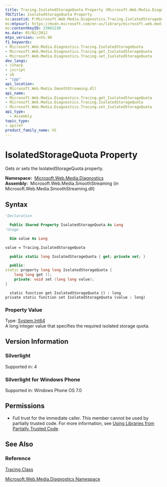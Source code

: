 ```yaml
---
title: Tracing.IsolatedStorageQuota Property (Microsoft.Web.Media.Diagnostics)
TOCTitle: IsolatedStorageQuota Property
ms:assetid: P:Microsoft.Web.Media.Diagnostics.Tracing.IsolatedStorageQuota
ms:mtpsurl: https://msdn.microsoft.com/en-us/library/microsoft.web.media.diagnostics.tracing.isolatedstoragequota(v=VS.90)
ms:contentKeyID: 23961230
ms.date: 05/02/2012
mtps_version: v=VS.90
f1_keywords:
- Microsoft.Web.Media.Diagnostics.Tracing.IsolatedStorageQuota
- Microsoft.Web.Media.Diagnostics.Tracing.get_IsolatedStorageQuota
- Microsoft.Web.Media.Diagnostics.Tracing.set_IsolatedStorageQuota
dev_langs:
- csharp
- jscript
- vb
- "cpp"
api_location:
- Microsoft.Web.Media.SmoothStreaming.dll
api_name:
- Microsoft.Web.Media.Diagnostics.Tracing.get_IsolatedStorageQuota
- Microsoft.Web.Media.Diagnostics.Tracing.IsolatedStorageQuota
- Microsoft.Web.Media.Diagnostics.Tracing.set_IsolatedStorageQuota
api_type:
  - Assembly
topic_type:
- apiref
product_family_name: VS
---
```


# IsolatedStorageQuota Property

Gets or sets the IsolatedStorageQuota property.

**Namespace:**  [Microsoft.Web.Media.Diagnostics](microsoft-web-media-diagnostics-namespace_1.md)  
**Assembly:**  Microsoft.Web.Media.SmoothStreaming (in Microsoft.Web.Media.SmoothStreaming.dll)

## Syntax

```vb
'Declaration

  Public Shared Property IsolatedStorageQuota As Long
'Usage

  Dim value As Long

value = Tracing.IsolatedStorageQuota
```

```csharp
  public static long IsolatedStorageQuota { get; private set; }
```

```cpp
  public:
static property long long IsolatedStorageQuota {
    long long get ();
    private: void set (long long value);
}
```

```jscript
  static function get IsolatedStorageQuota () : long
private static function set IsolatedStorageQuota (value : long)
```

### Property Value

Type: [System.Int64](https://msdn.microsoft.com/library/6yy583ek)  
A long integer value that specifies the required isolated storage quota.  

## Version Information

### Silverlight

Supported in: 4  

### Silverlight for Windows Phone

Supported in: Windows Phone OS 7.0  

## Permissions

  - Full trust for the immediate caller. This member cannot be used by partially trusted code. For more information, see [Using Libraries from Partially Trusted Code](https://msdn.microsoft.com/library/8skskf63).

## See Also

### Reference

[Tracing Class](tracing-class-microsoft-web-media-diagnostics_1.md)

[Microsoft.Web.Media.Diagnostics Namespace](microsoft-web-media-diagnostics-namespace_1.md)

